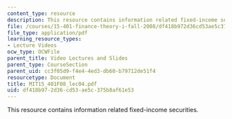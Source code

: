 ```yaml
---
content_type: resource
description: This resource contains information related fixed-income securities.
file: /courses/15-401-finance-theory-i-fall-2008/df418b972d36cd53ae5c375b8af61e53_MIT15_401F08_lec04.pdf
file_type: application/pdf
learning_resource_types:
- Lecture Videos
ocw_type: OCWFile
parent_title: Video Lectures and Slides
parent_type: CourseSection
parent_uid: cc3f05d9-f4e4-4ed3-db60-b79712de51f4
resourcetype: Document
title: MIT15_401F08_lec04.pdf
uid: df418b97-2d36-cd53-ae5c-375b8af61e53
---
```

This resource contains information related fixed-income securities.

